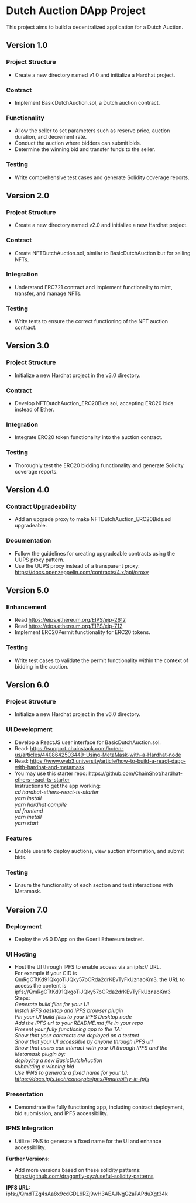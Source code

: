 # Dutch Auction DApp Project
This project aims to build a decentralized application for a Dutch Auction. 

## Version 1.0

### Project Structure
- Create a new directory named v1.0 and initialize a Hardhat project.

### Contract
- Implement BasicDutchAuction.sol, a Dutch auction contract.

### Functionality
- Allow the seller to set parameters such as reserve price, auction duration, and decrement rate.
- Conduct the auction where bidders can submit bids.
- Determine the winning bid and transfer funds to the seller.

### Testing
- Write comprehensive test cases and generate Solidity coverage reports.

## Version 2.0

### Project Structure
- Create a new directory named v2.0 and initialize a new Hardhat project.

### Contract
- Create NFTDutchAuction.sol, similar to BasicDutchAuction but for selling NFTs.

### Integration
- Understand ERC721 contract and implement functionality to mint, transfer, and manage NFTs.

### Testing
- Write tests to ensure the correct functioning of the NFT auction contract.

## Version 3.0

### Project Structure
- Initialize a new Hardhat project in the v3.0 directory.

### Contract
- Develop NFTDutchAuction_ERC20Bids.sol, accepting ERC20 bids instead of Ether.

### Integration
- Integrate ERC20 token functionality into the auction contract.

### Testing
- Thoroughly test the ERC20 bidding functionality and generate Solidity coverage reports.

## Version 4.0

### Contract Upgradeability
- Add an upgrade proxy to make NFTDutchAuction_ERC20Bids.sol upgradeable.

### Documentation
- Follow the guidelines for creating upgradeable contracts using the UUPS proxy pattern.
- Use the UUPS proxy instead of a transparent proxy: https://docs.openzeppelin.com/contracts/4.x/api/proxy 

## Version 5.0

### Enhancement
- Read https://eips.ethereum.org/EIPS/eip-2612    
- Read https://eips.ethereum.org/EIPS/eip-712
- Implement ERC20Permit functionality for ERC20 tokens.

### Testing
- Write test cases to validate the permit functionality within the context of bidding in the auction.

## Version 6.0 

### Project Structure
- Initialize a new Hardhat project in the v6.0 directory.


### UI Development
- Develop a ReactJS user interface for BasicDutchAuction.sol.
- Read: https://support.chainstack.com/hc/en-us/articles/4408642503449-Using-MetaMask-with-a-Hardhat-node
- Read: https://www.web3.university/article/how-to-build-a-react-dapp-with-hardhat-and-metamask  
- You may use this starter repo:
  https://github.com/ChainShot/hardhat-ethers-react-ts-starter  
  Instructions to get the app working:  
    *cd hardhat-ethers-react-ts-starter*  
    *yarn install*  
    *yarn hardhat compile*  
    *cd frontend*  
    *yarn install*  
    *yarn start* 

### Features
- Enable users to deploy auctions, view auction information, and submit bids.

### Testing
- Ensure the functionality of each section and test interactions with Metamask.

## Version 7.0

### Deployment
- Deploy the v6.0 DApp on the Goerli Ethereum testnet.

### UI Hosting
- Host the UI through IPFS to enable access via an ipfs:// URL.  
  For example if your CID is QmRgCTtKd91QkgoTiJQky57pCRda2drKEvTyFkUznaoKm3, the URL to access the content is ipfs://QmRgCTtKd91QkgoTiJQky57pCRda2drKEvTyFkUznaoKm3  
  Steps:  
    *Generate build files for your UI*  
    *Install IPFS desktop and IPFS browser plugin*  
    *Pin your UI build files to your IPFS Desktop node*  
    *Add the IPFS url to your README.md file in your repo*  
    *Present your fully functioning app to the TA:*  
    *Show that your contracts are deployed on a testnet*  
    *Show that your UI accessible by anyone through IPFS url*  
    *Show that users can interact with your UI through IPFS and the Metamask plugin by:*  
    *deploying a new BasicDutchAuction*  
    *submitting a winning bid*  
    *Use IPNS to generate a fixed name for your UI: https://docs.ipfs.tech/concepts/ipns/#mutability-in-ipfs*  

### Presentation
- Demonstrate the fully functioning app, including contract deployment, bid submission, and IPFS accessibility.

### IPNS Integration
- Utilize IPNS to generate a fixed name for the UI and enhance accessibility.

**Further Versions:**
- Add more versions based on these solidity patterns:  
  https://github.com/dragonfly-xyz/useful-solidity-patterns

**IPFS URL:** ipfs://QmdTZg4sAa8x9cdGDL6RZj9wH3AEAJNgG2aPAPduXgt34k


